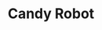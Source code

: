 ---
layout: item
raw_url: https://prdwebappstorage.blob.core.windows.net/kansaspattons/images/gallery-2009-10-31/img59123.jpg
thumb_url: https://prdwebappstorage.blob.core.windows.net/kansaspattons/images/gallery-2009-10-31/thumb_img59123.jpg
post: blog/2009-10-31-halloween.md
index: 6
title: Candy Robot
---